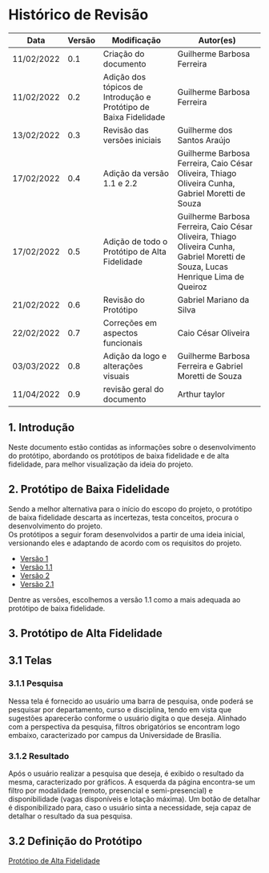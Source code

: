 # Histórico de Revisão
| **Data**   	| **Versão** 	| **Modificação**                                                  	| **Autor(es)**              	|
|------------	|------------	|------------------------------------------------------------------	|----------------------------	|
| 11/02/2022 	|     0.1    	|                       Criação do documento                       	| Guilherme Barbosa Ferreira 	|
| 11/02/2022 	|     0.2    	| Adição dos tópicos de Introdução e Protótipo de Baixa Fidelidade 	| Guilherme Barbosa Ferreira 	|
| 13/02/2022 | 0.3 | Revisão das versões iniciais | Guilherme dos Santos Araújo
| 17/02/2022    |     0.4       | Adição da versão 1.1 e 2.2 | Guilherme Barbosa Ferreira, Caio César Oliveira, Thiago Oliveira Cunha, Gabriel Moretti de Souza
| 17/02/2022 | 0.5 | Adição de todo o Protótipo de Alta Fidelidade | Guilherme Barbosa Ferreira, Caio César Oliveira, Thiago Oliveira Cunha, Gabriel Moretti de Souza, Lucas Henrique Lima de Queiroz
21/02/2022 | 0.6 | Revisão do Protótipo | Gabriel Mariano da Silva
22/02/2022 | 0.7 | Correções em aspectos funcionais | Caio César Oliveira
03/03/2022 | 0.8 | Adição da logo e alterações visuais | Guilherme Barbosa Ferreira e Gabriel Moretti de Souza
11/04/2022 | 0.9 | revisão geral do documento | Arthur taylor

## 1. Introdução
Neste documento estão contidas as informações sobre o desenvolvimento do protótipo, abordando os protótipos de baixa fidelidade e de alta fidelidade, para melhor visualização da ideia do projeto.

## 2. Protótipo de Baixa Fidelidade
Sendo a melhor alternativa para o início do escopo do projeto, o protótipo de baixa fidelidade descarta as incertezas, testa conceitos, procura o desenvolvimento do projeto.<br />
Os protótipos a seguir foram desenvolvidos a partir de uma ideia inicial, versionando eles e adaptando de acordo com os requisitos do projeto.
- [Versão 1](https://github.com/fga-eps-mds/Projeto01/issues/33#issuecomment-1036697986)
- [Versão 1.1](https://github.com/fga-eps-mds/Projeto01/issues/33#issuecomment-1043604238)
- [Versão 2](https://github.com/fga-eps-mds/Projeto01/issues/33#issuecomment-1036726061)
- [Versão 2.1](https://github.com/fga-eps-mds/Projeto01/issues/33#issuecomment-1043604238)

Dentre as versões, escolhemos a versão 1.1 como a mais adequada ao protótipo de baixa fidelidade.

## 3. Protótipo de Alta Fidelidade
## 3.1 Telas
### 3.1.1 Pesquisa
Nessa tela é fornecido ao usuário uma barra de pesquisa, onde poderá se pesquisar por departamento, curso e disciplina, 
tendo em vista que sugestões aparecerão conforme o usuário digita o que deseja. 
Alinhado com a perspectiva da pesquisa, filtros obrigatórios se encontram logo embaixo, caracterizado por campus da Universidade de Brasília.

### 3.1.2 Resultado
Após o usuário realizar a pesquisa que deseja, é exibido o resultado da mesma, caracterizado por gráficos. A esquerda da página encontra-se um filtro por modalidade (remoto, 
presencial e semi-presencial) e disponibilidade (vagas disponíveis e lotação máxima). Um botão de detalhar é disponibilizado para, caso o usuário sinta a necessidade, seja
capaz de detalhar o resultado da sua pesquisa.

## 3.2 Definição do Protótipo

[Protótipo de Alta Fidelidade](https://github.com/fga-eps-mds/2021.2-INDICAA/issues/34#issuecomment-1058527589)
